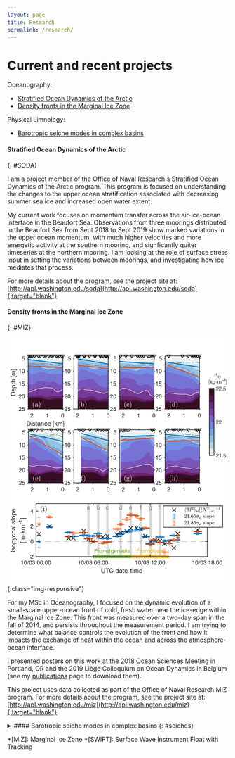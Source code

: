 ```yaml
---
layout: page
title: Research
permalink: /research/
---
```


# Current and recent projects

Oceanography: <br>
* [Stratified Ocean Dynamics of the Arctic](#SODA)
* [Density fronts in the Marginal Ice Zone](#MIZ)


Physical Limnology:<br>
* [Barotropic seiche modes in complex basins](#seiches)


#### Stratified Ocean Dynamics of the Arctic
{: #SODA}

I am a project member of the Office of Naval Research's Stratified Ocean Dynamics of the Arctic program.  This program is focused on understanding the changes to the upper ocean stratification associated with decreasing summer sea ice and increased open water extent.  

My current work focuses on momentum transfer across the air-ice-ocean interface in the Beaufort Sea.  Observations from three moorings distributed in the Beaufort Sea from Sept 2018 to Sept 2019 show marked variations in the upper ocean momentum, with much higher velocities and more energetic activity at the southern mooring, and signficantly quiter timeseries at the northern mooring.  I am looking at the role of surface stress input in setting the variations between moorings, and investigating how ice mediates that process.

<!-- ![alt text](/assets/CurrentWork_SODA1.png "") -->


For more details about the program, see the project site at:
[http://apl.washington.edu/soda](http://apl.washington.edu/soda){:target="blank"}



#### Density fronts in the Marginal Ice Zone
{: #MIZ}

![](/assets/CurrentWork_MIZ.png "MIZ density fronts"){:class="img-responsive"}

For my MSc in Oceanography, I focused on the dynamic evolution of a small-scale upper-ocean front of cold, fresh water near the ice-edge within the Marginal Ice Zone.  This front was measured over a two-day span in the fall of 2014, and persists throughout the measurement period.  I am trying to determine what balance controls the evolution of the front and how it impacts the exchange of heat within the ocean and across the atmosphere-ocean interface.  

I presented posters on this work at the 2018 Ocean Sciences Meeting in Portland, OR and the 2019 Liège Colloquium on Ocean Dynamics in Belgium (see my [publications](/publications/#posters) page to download them).

This project uses data collected as part of the Office of Naval Research MIZ program.  For more details about the program, see the project site at:
[http://apl.washington.edu/miz](http://apl.washington.edu/miz){:target="blank"}





<details>
  <summary>
  #### Barotropic seiche modes in complex basins
  {: #seiches}
  </summary>

  At the University of British Columbia, I studied the effect of geometry on the standing wave modes (or seiches) that can be present within multi-armed fjord-type lakes.  My work involved the development of a simplified analytical model to determine modal periods and structures.  Together with collaborators, I am continuing to compare the predictions made by analytical model to real-world observations in lakes in both Canada and Italy.

</details>




*[MIZ]: Marginal Ice Zone
*[SWIFT]: Surface Wave Instrument Float with Tracking
